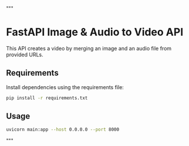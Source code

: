 """
# FastAPI Image & Audio to Video API

This API creates a video by merging an image and an audio file from provided URLs.

## Requirements

Install dependencies using the requirements file:

```bash
pip install -r requirements.txt
```

## Usage

```bash
uvicorn main:app --host 0.0.0.0 --port 8000
```
"""